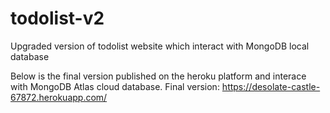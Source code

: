 # todolist-v2
 Upgraded version of todolist website which interact with MongoDB local database
 
 Below is the final version published on the heroku platform and interace with MongoDB Atlas cloud database.
 Final version: https://desolate-castle-67872.herokuapp.com/
